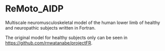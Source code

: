 # ReMoto_AIDP
Multiscale neuromusculoskeletal model of the human lower limb of healthy and neuropathic subjects written in Fortran.

The original model for healthy subjects only can be seen in https://github.com/rnwatanabe/projectFR.



